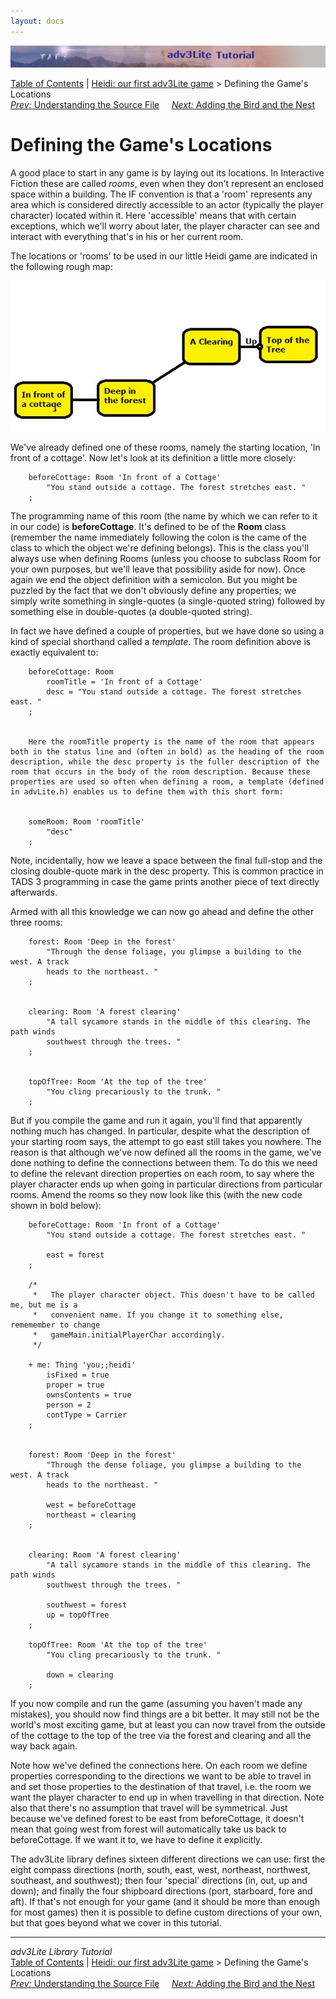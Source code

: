 ```yaml
---
layout: docs
---
```



<img src="topbar.jpg" data-border="0" />





<a href="toc.html" class="nav">Table of Contents</a> \|
<a href="heidi.html" class="nav">Heidi: our first adv3Lite game</a> \>
Defining the Game's Locations  
<span class="navnp"><a href="understanding.html" class="nav"><em>Prev:</em> Understanding the
Source File</a>    
<a href="bird.html" class="nav"><em>Next:</em> Adding the Bird and the
Nest</a>     </span>





# Defining the Game's Locations

A good place to start in any game is by laying out its locations. In
Interactive Fiction these are called *rooms*, even when they don't
represent an enclosed space within a building. The IF convention is that
a 'room' represents any area which is considered directly accessible to
an actor (typically the player character) located within it. Here
'accessible' means that with certain exceptions, which we'll worry about
later, the player character can see and interact with everything that's
in his or her current room.

The locations or 'rooms' to be used in our little Heidi game are
indicated in the following rough map:

![](heidimap.jpg)

We've already defined one of these rooms, namely the starting location,
'In front of a cottage'. Now let's look at its definition a little more
closely:

```
    beforeCottage: Room 'In front of a Cottage'
        "You stand outside a cottage. The forest stretches east. "
    ;
```

The programming name of this room (the name by which we can refer to it
in our code) is **beforeCottage**. It's defined to be of the **Room**
class (remember the name immediately following the colon is the came of
the class to which the object we're defining belongs). This is the class
you'll always use when defining Rooms (unless you choose to subclass
Room for your own purposes, but we'll leave that possibility aside for
now). Once again we end the object definition with a semicolon. But you
might be puzzled by the fact that we don't obviously define any
properties; we simply write something in single-quotes (a single-quoted
string) followed by something else in double-quotes (a double-quoted
string).

In fact we have defined a couple of properties, but we have done so
using a kind of special shorthand called a *template*. The room
definition above is exactly equivalent to:

```
    beforeCottage: Room 
        roomTitle = 'In front of a Cottage'
        desc = "You stand outside a cottage. The forest stretches east. "
    ;


    Here the roomTitle property is the name of the room that appears both in the status line and (often in bold) as the heading of the room description, while the desc property is the fuller description of the room that occurs in the body of the room description. Because these properties are used so often when defining a room, a template (defined in advLite.h) enables us to define them with this short form:


    someRoom: Room 'roomTitle'
        "desc"
    ;
```

Note, incidentally, how we leave a space between the final full-stop and
the closing double-quote mark in the desc property. This is common
practice in TADS 3 programming in case the game prints another piece of
text directly afterwards.

Armed with all this knowledge we can now go ahead and define the other
three rooms:

```
    forest: Room 'Deep in the forest'
        "Through the dense foliage, you glimpse a building to the west. A track
        heads to the northeast. "
    ;


    clearing: Room 'A forest clearing'
        "A tall sycamore stands in the middle of this clearing. The path winds
        southwest through the trees. "
    ;


    topOfTree: Room 'At the top of the tree'
        "You cling precariously to the trunk. "
    ;
```

But if you compile the game and run it again, you'll find that
apparently nothing much has changed. In particular, despite what the
description of your starting room says, the attempt to go east still
takes you nowhere. The reason is that although we've now defined all the
rooms in the game, we've done nothing to define the connections between
them. To do this we need to define the relevant direction properties on
each room, to say where the player character ends up when going in
particular directions from particular rooms. Amend the rooms so they now
look like this (with the new code shown in bold below):

```
    beforeCottage: Room 'In front of a Cottage'
        "You stand outside a cottage. The forest stretches east. "
        
        east = forest
    ;

    /* 
     *   The player character object. This doesn't have to be called me, but me is a
     *   convenient name. If you change it to something else, rememember to change
     *   gameMain.initialPlayerChar accordingly.
     */

    + me: Thing 'you;;heidi'   
        isFixed = true    
        proper = true
        ownsContents = true
        person = 2   
        contType = Carrier    
    ;


    forest: Room 'Deep in the forest'
        "Through the dense foliage, you glimpse a building to the west. A track
        heads to the northeast. "
        
        west = beforeCottage
        northeast = clearing
    ;


    clearing: Room 'A forest clearing'
        "A tall sycamore stands in the middle of this clearing. The path winds
        southwest through the trees. "
        
        southwest = forest
        up = topOfTree
    ;

    topOfTree: Room 'At the top of the tree'
        "You cling precariously to the trunk. "
        
        down = clearing
    ;
```

If you now compile and run the game (assuming you haven't made any
mistakes), you should now find things are a bit better. It may still not
be the world's most exciting game, but at least you can now travel from
the outside of the cottage to the top of the tree via the forest and
clearing and all the way back again.

Note how we've defined the connections here. On each room we define
properties corresponding to the directions we want to be able to travel
in and set those properties to the destination of that travel, i.e. the
room we want the player character to end up in when travelling in that
direction. Note also that there's no assumption that travel will be
symmetrical. Just because we've defined forest to be east from
beforeCottage, it doesn't mean that going west from forest will
automatically take us back to beforeCottage. If we want it to, we have
to define it explicitly.

The adv3Lite library defines sixteen different directions we can use:
first the eight compass directions (north, south, east, west, northeast,
northwest, southeast, and southwest); then four 'special' directions
(in, out, up and down); and finally the four shipboard directions (port,
starboard, fore and aft). If that's not enough for your game (and it
should be more than enough for most games) then it is possible to define
custom directions of your own, but that goes beyond what we cover in
this tutorial.



------------------------------------------------------------------------



*adv3Lite Library Tutorial*  
<a href="toc.html" class="nav">Table of Contents</a> \|
<a href="heidi.html" class="nav">Heidi: our first adv3Lite game</a> \>
Defining the Game's Locations  
<span class="navnp"><a href="understanding.html" class="nav"><em>Prev:</em> Understanding the
Source File</a>    
<a href="bird.html" class="nav"><em>Next:</em> Adding the Bird and the
Nest</a>     </span>


